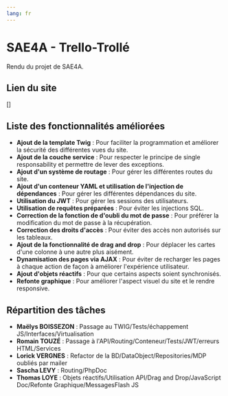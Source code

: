 ```yaml
---
lang: fr
---
```

# SAE4A - Trello-Trollé

Rendu du projet de SAE4A.

## Lien du site 

[]

## Liste des fonctionnalités améliorées 

- **Ajout de la template Twig** : Pour faciliter la programmation et améliorer la sécurité des différentes vues du site.
- **Ajout de la couche service** : Pour respecter le principe de single responsability et permettre de lever des exceptions.
- **Ajout d'un système de routage** : Pour gérer les différentes routes du site.
- **Ajout d'un conteneur YAML et utilisation de l'injection de dépendances** : Pour gérer les différentes dépendances du site.
- **Utilisation du JWT** : Pour gérer les sessions des utilisateurs.
- **Utilisation de requêtes préparées** : Pour éviter les injections SQL.
- **Correction de la fonction de d'oubli du mot de passe** : Pour préférer la modification du mot de passe à la récupération.
- **Correction des droits d'accès** : Pour éviter des accès non autorisés sur les tableaux.
- **Ajout de la fonctionnalité de drag and drop** : Pour déplacer les cartes d'une colonne à une autre plus aisément.
- **Dynamisation des pages via AJAX** : Pour éviter de recharger les pages à chaque action de façon à améliorer l'expérience utilisateur.
- **Ajout d'objets réactifs** : Pour que certains aspects soient synchronisés.
- **Refonte graphique** : Pour améliorer l'aspect visuel du site et le rendre responsive.

## Répartition des tâches

- **Maëlys BOISSEZON** : Passage au TWIG/Tests/échappement JS/Interfaces/Virtualisation
- **Romain TOUZÉ** : Passage à l'API/Routing/Conteneur/Tests/JWT/erreurs HTML/Services
- **Lorick VERGNES** : Refactor de la BD/DataObject/Repositories/MDP oubliés par mailer
- **Sascha LEVY** : Routing/PhpDoc
- **Thomas LOYE** : Objets réactifs/Utilisation API/Drag and Drop/JavaScript Doc/Refonte Graphique/MessagesFlash JS